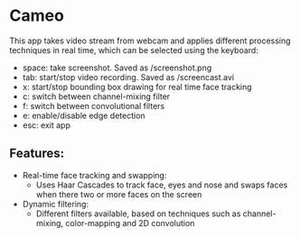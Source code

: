 # Cameo

This app takes video stream from webcam and applies different processing techniques in real time, which can be selected using the keyboard:
  * space: take screenshot. Saved as /screenshot.png
  * tab: start/stop video recording. Saved as /screencast.avi
  * x: start/stop bounding box drawing for real time face tracking
  * c: switch between channel-mixing filter
  * f: switch between convolutional filters
  * e: enable/disable edge detection
  * esc: exit app

## Features:
* Real-time face tracking and swapping:
    * Uses Haar Cascades to track face, eyes and nose and swaps faces when there two or more faces on the screen
* Dynamic filtering:
    * Different filters available, based on techniques such as channel-mixing, color-mapping and 2D convolution